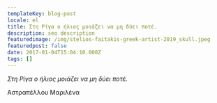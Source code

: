 ```yaml
---
templateKey: blog-post
locale: el
title: Στη Ρίγα ο ήλιος μοιάζει να μη δύει ποτέ.
description: seo description
featuredimage: /img/stelios-faitakis-greek-artist-2019_skull.jpeg
featuredpost: false
date: 2017-01-04T15:04:10.000Z
tags: []
---
```

*Στη Ρίγα ο ήλιος μοιάζει να μη δύει ποτέ.*

Αστραπέλλου Μαριλένα